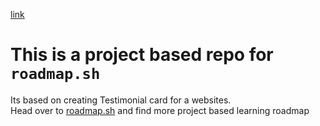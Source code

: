 [link](https://roadmap.sh/projects/testimonial-cards)
# This is a project based repo for ```roadmap.sh```
Its based on creating Testimonial card for a websites.<br>
Head over to [roadmap.sh](https://roadmap.sh/) and find more project based learning roadmap
